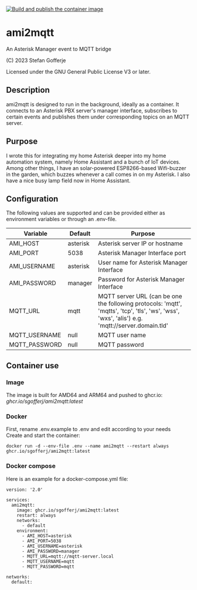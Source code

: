 [![Build and publish the container image](https://github.com/sgofferj/ami2mqtt/actions/workflows/actions.yml/badge.svg?branch=master)](https://github.com/sgofferj/ami2mqtt/actions/workflows/actions.yml)

# ami2mqtt
An Asterisk Manager event to MQTT bridge

(C) 2023 Stefan Gofferje

Licensed under the GNU General Public License V3 or later.

## Description
ami2mqtt is designed to run in the background, ideally as a container. It connects to an Asterisk PBX server's manager interface, subscribes to certain events and publishes them under corresponding topics on an MQTT server.

## Purpose
I wrote this for integrating my home Asterisk deeper into my home automation system, namely Home Assistant and a bunch of IoT devices. Among other things, I have an solar-powered ESP8266-based Wifi-buzzer in the garden, which buzzes whenever a call comes in on my Asterisk. I also have a nice busy lamp field now in Home Assistant.

## Configuration
The following values are supported and can be provided either as environment variables or through an .env-file.

| Variable | Default | Purpose |
|----------|---------|---------|
| AMI_HOST | asterisk | Asterisk server IP or hostname |
| AMI_PORT | 5038 | Asterisk Manager Interface port |
| AMI_USERNAME | asterisk | User name for Asterisk Manager Interface |
| AMI_PASSWORD | manager | Password for Asterisk Manager Interface |
| MQTT_URL | mqtt | MQTT server URL (can be one the following protocols: 'mqtt', 'mqtts', 'tcp', 'tls', 'ws', 'wss', 'wxs', 'alis') e.g. 'mqtt://server.domain.tld' |
| MQTT_USERNAME | null | MQTT user name
| MQTT_PASSWORD | null | MQTT password |

## Container use
### Image
The image is built for AMD64 and ARM64 and pushed to ghcr.io: *ghcr.io/sgofferj/ami2mqtt:latest*
### Docker
First, rename .env.example to .env and edit according to your needs \
Create and start the container:
```
docker run -d --env-file .env --name ami2mqtt --restart always ghcr.io/sgofferj/ami2mqtt:latest
```

### Docker compose
Here is an example for a docker-compose.yml file:
```
version: '2.0'

services:
  ami2mqtt:
    image: ghcr.io/sgofferj/ami2mqtt:latest
    restart: always
    networks:
      - default
    environment:
      - AMI_HOST=asterisk
      - AMI_PORT=5038
      - AMI_USERNAME=asterisk
      - AMI_PASSWORD=manager
      - MQTT_URL=mqtt://mqtt-server.local
      - MQTT_USERNAME=mqtt
      - MQTT_PASSWORD=mqtt

networks:
  default:
```